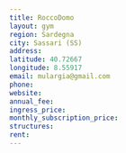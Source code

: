 ```yaml
---
title: RoccoDomo
layout: gym
region: Sardegna
city: Sassari (SS)
address: 
latitude: 40.72667
longitude: 8.55917
email: mulargia@gmail.com
phone: 
website: 
annual_fee: 
ingress_price: 
monthly_subscription_price: 
structures: 
rent: 
---
```


